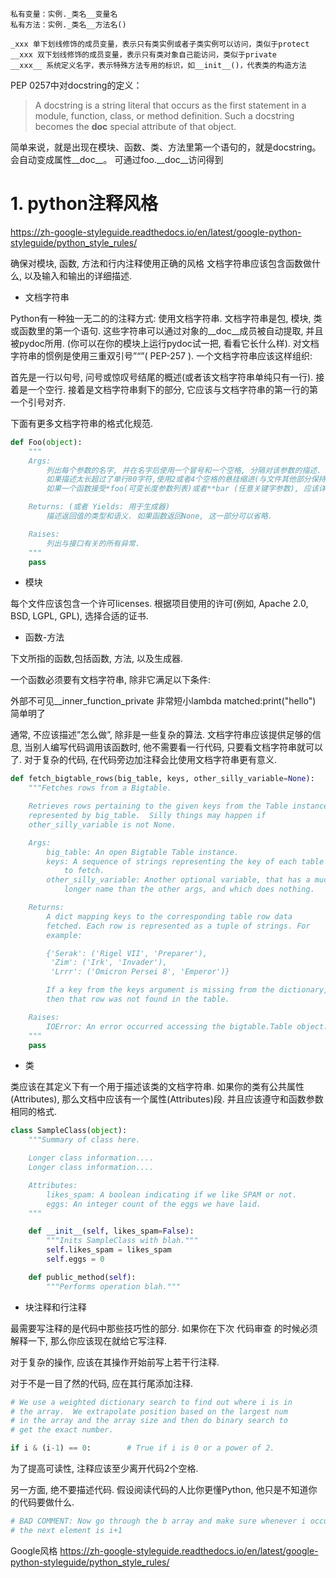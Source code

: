 
```
私有变量：实例._类名__变量名
私有方法：实例._类名__方法名()

_xxx 单下划线修饰的成员变量，表示只有类实例或者子类实例可以访问，类似于protect
__xxx 双下划线修饰的成员变量，表示只有类对象自己能访问，类似于private
__xxx__ 系统定义名字，表示特殊方法专用的标识，如__init__()，代表类的构造方法
```



PEP 0257中对docstring的定义：

> A docstring is a string literal that occurs as the first statement in 
a module, function, class, or method definition. Such a docstring 
becomes the __doc__ special attribute of that object.

简单来说，就是出现在模块、函数、类、方法里第一个语句的，就是docstring。会自动变成属性__doc__。
可通过foo.__doc__访问得到






# 1. python注释风格




https://zh-google-styleguide.readthedocs.io/en/latest/google-python-styleguide/python_style_rules/

确保对模块, 函数, 方法和行内注释使用正确的风格
文档字符串应该包含函数做什么, 以及输入和输出的详细描述. 

- 文档字符串

Python有一种独一无二的的注释方式: 使用文档字符串. 文档字符串是包, 模块, 类或函数里的第一个语句. 这些字符串可以通过对象的__doc__成员被自动提取, 并且被pydoc所用. (你可以在你的模块上运行pydoc试一把, 看看它长什么样). 
对文档字符串的惯例是使用三重双引号”“”( PEP-257 ). 一个文档字符串应该这样组织: 

首先是一行以句号, 问号或惊叹号结尾的概述(或者该文档字符串单纯只有一行). 接着是一个空行. 接着是文档字符串剩下的部分, 它应该与文档字符串的第一行的第一个引号对齐. 


下面有更多文档字符串的格式化规范.

```python
def Foo(object):
    """
    Args:
        列出每个参数的名字, 并在名字后使用一个冒号和一个空格, 分隔对该参数的描述.
        如果描述太长超过了单行80字符,使用2或者4个空格的悬挂缩进(与文件其他部分保持一致). 描述应该包括所需的类型和含义. 
        如果一个函数接受*foo(可变长度参数列表)或者**bar (任意关键字参数), 应该详细列出*foo和**bar.

    Returns: (或者 Yields: 用于生成器)
        描述返回值的类型和语义. 如果函数返回None, 这一部分可以省略.

    Raises:
        列出与接口有关的所有异常.
    """
    pass
```







- 模块


每个文件应该包含一个许可licenses. 根据项目使用的许可(例如, Apache 2.0, BSD, LGPL, GPL), 选择合适的证书.


- 函数-方法

下文所指的函数,包括函数, 方法, 以及生成器.

一个函数必须要有文档字符串, 除非它满足以下条件:

外部不可见\_\_inner\_function\_private
非常短小lambda matched:print("hello")
简单明了


通常, 不应该描述”怎么做”, 除非是一些复杂的算法. 文档字符串应该提供足够的信息, 当别人编写代码调用该函数时, 他不需要看一行代码, 只要看文档字符串就可以了. 对于复杂的代码, 在代码旁边加注释会比使用文档字符串更有意义.


```python
def fetch_bigtable_rows(big_table, keys, other_silly_variable=None):
    """Fetches rows from a Bigtable.

    Retrieves rows pertaining to the given keys from the Table instance
    represented by big_table.  Silly things may happen if
    other_silly_variable is not None.

    Args:
        big_table: An open Bigtable Table instance.
        keys: A sequence of strings representing the key of each table row
            to fetch.
        other_silly_variable: Another optional variable, that has a much
            longer name than the other args, and which does nothing.

    Returns:
        A dict mapping keys to the corresponding table row data
        fetched. Each row is represented as a tuple of strings. For
        example:

        {'Serak': ('Rigel VII', 'Preparer'),
         'Zim': ('Irk', 'Invader'),
         'Lrrr': ('Omicron Persei 8', 'Emperor')}

        If a key from the keys argument is missing from the dictionary,
        then that row was not found in the table.

    Raises:
        IOError: An error occurred accessing the bigtable.Table object.
    """
    pass
```

- 类

类应该在其定义下有一个用于描述该类的文档字符串. 如果你的类有公共属性(Attributes), 那么文档中应该有一个属性(Attributes)段. 并且应该遵守和函数参数相同的格式.


```python
class SampleClass(object):
    """Summary of class here.

    Longer class information....
    Longer class information....

    Attributes:
        likes_spam: A boolean indicating if we like SPAM or not.
        eggs: An integer count of the eggs we have laid.
    """

    def __init__(self, likes_spam=False):
        """Inits SampleClass with blah."""
        self.likes_spam = likes_spam
        self.eggs = 0

    def public_method(self):
        """Performs operation blah."""
```




- 块注释和行注释

最需要写注释的是代码中那些技巧性的部分. 如果你在下次 代码审查 的时候必须解释一下, 那么你应该现在就给它写注释. 

对于复杂的操作, 应该在其操作开始前写上若干行注释. 

对于不是一目了然的代码, 应在其行尾添加注释.


```python
# We use a weighted dictionary search to find out where i is in
# the array.  We extrapolate position based on the largest num
# in the array and the array size and then do binary search to
# get the exact number.

if i & (i-1) == 0:        # True if i is 0 or a power of 2.
```


为了提高可读性, 注释应该至少离开代码2个空格.

另一方面, 绝不要描述代码. 假设阅读代码的人比你更懂Python, 他只是不知道你的代码要做什么.

```python
# BAD COMMENT: Now go through the b array and make sure whenever i occurs
# the next element is i+1
```









Google风格 https://zh-google-styleguide.readthedocs.io/en/latest/google-python-styleguide/python_style_rules/ 








































